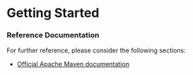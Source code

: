 # Getting Started

### Reference Documentation
For further reference, please consider the following sections:

* [Official Apache Maven documentation](https://maven.apache.org/guides/index.html)
 
